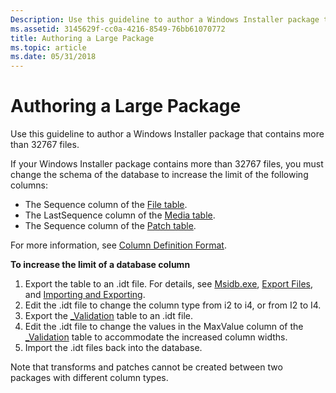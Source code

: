 ```yaml
---
Description: Use this guideline to author a Windows Installer package that contains more than 32767 files.
ms.assetid: 3145629f-cc0a-4216-8549-76bb61070772
title: Authoring a Large Package
ms.topic: article
ms.date: 05/31/2018
---
```


# Authoring a Large Package

Use this guideline to author a Windows Installer package that contains more than 32767 files.

If your Windows Installer package contains more than 32767 files, you must change the schema of the database to increase the limit of the following columns:

-   The Sequence column of the [File table](file-table.md).
-   The LastSequence column of the [Media table](media-table.md).
-   The Sequence column of the [Patch table](patch-table.md).

For more information, see [Column Definition Format](column-definition-format.md).

**To increase the limit of a database column**

1.  Export the table to an .idt file. For details, see [Msidb.exe](msidb-exe.md), [Export Files](export-files.md), and [Importing and Exporting](importing-and-exporting.md).
2.  Edit the .idt file to change the column type from i2 to i4, or from I2 to I4.
3.  Export the [\_Validation](-validation-table.md) table to an .idt file.
4.  Edit the .idt file to change the values in the MaxValue column of the [\_Validation](-validation-table.md) table to accommodate the increased column widths.
5.  Import the .idt files back into the database.

Note that transforms and patches cannot be created between two packages with different column types.

 

 



